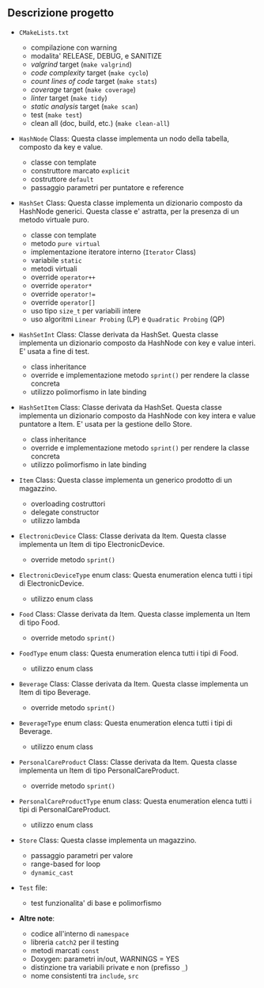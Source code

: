 ## Descrizione progetto ##

* `CMakeLists.txt`
    - compilazione con warning
    - modalita' RELEASE, DEBUG, e SANITIZE
    - *valgrind* target (`make valgrind`)
    - *code complexity* target (`make cyclo`)
    - *count lines of code* target (`make stats`)
    - *coverage* target (`make coverage`)
    - *linter* target (`make tidy`)
    - *static analysis* target (`make scan`)
    - test (`make test`)
    - clean all (doc, build, etc.) (`make clean-all`)

* `HashNode` Class:
    Questa classe implementa un nodo della tabella, composto da key e value.   
    - classe con template
    - construttore marcato `explicit`
    - costruttore `default`
    - passaggio parametri per puntatore e reference

* `HashSet` Class:
    Questa classe implementa un dizionario composto da HashNode generici.
    Questa classe e' astratta, per la presenza di un metodo virtuale puro.
    - classe con template
    - metodo `pure virtual`
    - implementazione iteratore interno (`Iterator` Class)
    - variabile `static`
    - metodi virtuali
    - override `operator++`
    - override `operator*`
    - override `operator!=`
    - override `operator[]`
    - uso tipo `size_t` per variabili intere
    - uso algoritmi `Linear Probing` (LP) e `Quadratic Probing` (QP)

* `HashSetInt` Class:
    Classe derivata da HashSet.
    Questa classe implementa un dizionario composto da HashNode con key e value interi.
    E' usata a fine di test.
    - class inheritance
    - override e implementazione metodo `sprint()` per rendere la classe concreta
    - utilizzo polimorfismo in late binding

* `HashSetItem` Class:
    Classe derivata da HashSet.
    Questa classe implementa un dizionario composto da HashNode con key intera e value puntatore a Item.
    E' usata per la gestione dello Store.
    - class inheritance
    - override e implementazione metodo `sprint()` per rendere la classe concreta
    - utilizzo polimorfismo in late binding

* `Item` Class:
    Questa classe implementa un generico prodotto di un magazzino.
    - overloading costruttori
    - delegate constructor
    - utilizzo lambda

* `ElectronicDevice` Class:
    Classe derivata da Item.
    Questa classe implementa un Item di tipo ElectronicDevice.
    - override metodo `sprint()`

* `ElectronicDeviceType` enum class:
    Questa enumeration elenca tutti i tipi di ElectronicDevice.
    - utilizzo enum class

* `Food` Class:
    Classe derivata da Item.
    Questa classe implementa un Item di tipo Food.
    - override metodo `sprint()`

* `FoodType` enum class:
    Questa enumeration elenca tutti i tipi di Food.
    - utilizzo enum class

* `Beverage` Class:
    Classe derivata da Item.
    Questa classe implementa un Item di tipo Beverage.
    - override metodo `sprint()`

* `BeverageType` enum class:
    Questa enumeration elenca tutti i tipi di Beverage.
    - utilizzo enum class

* `PersonalCareProduct` Class:
    Classe derivata da Item.
    Questa classe implementa un Item di tipo PersonalCareProduct.
    - override metodo `sprint()`

* `PersonalCareProductType` enum class:
    Questa enumeration elenca tutti i tipi di PersonalCareProduct.
    - utilizzo enum class

* `Store` Class:
    Questa classe implementa un magazzino.
    - passaggio parametri per valore
    - range-based for loop
    - `dynamic_cast`

* `Test` file:
    - test funzionalita' di base e polimorfismo

* **Altre note**:
    - codice all'interno di `namespace`
    - libreria `catch2` per il testing
    - metodi marcati `const`
    - Doxygen: parametri in/out, WARNINGS = YES
    - distinzione tra variabili private e non (prefisso `_`)
    - nome consistenti tra `include`, `src`
